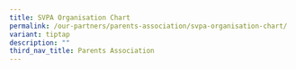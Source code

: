 ```yaml
---
title: SVPA Organisation Chart
permalink: /our-partners/parents-association/svpa-organisation-chart/
variant: tiptap
description: ""
third_nav_title: Parents Association
---
```

